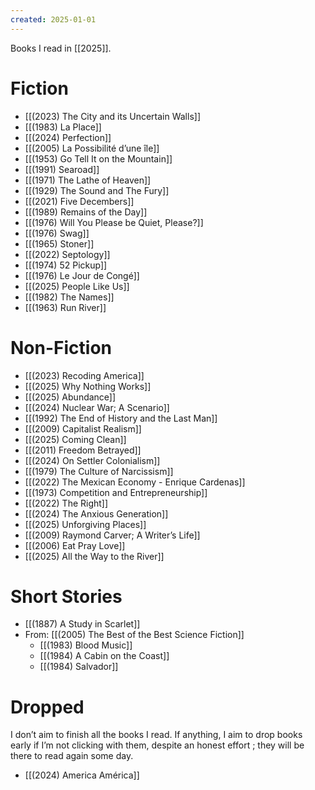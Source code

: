 ```yaml
---
created: 2025-01-01
---
```


Books I read in [[2025]].

# Fiction
- [[(2023) The City and its Uncertain Walls]]
- [[(1983) La Place]]
- [[(2024) Perfection]]
- [[(2005) La Possibilité d’une île]]
- [[(1953) Go Tell It on the Mountain]]
- [[(1991) Searoad]]
- [[(1971) The Lathe of Heaven]]
- [[(1929) The Sound and The Fury]]
- [[(2021) Five Decembers]]
- [[(1989) Remains of the Day]]
- [[(1976) Will You Please be Quiet, Please?]]
- [[(1976) Swag]]
- [[(1965) Stoner]]
- [[(2022) Septology]]
- [[(1974) 52 Pickup]]
- [[(1976) Le Jour de Congé]]
- [[(2025) People Like Us]]
- [[(1982) The Names]]
- [[(1963) Run River]]
# Non-Fiction
- [[(2023) Recoding America]]
- [[(2025) Why Nothing Works]]
- [[(2025) Abundance]]
- [[(2024) Nuclear War; A Scenario]]
- [[(1992) The End of History and the Last Man]]
- [[(2009) Capitalist Realism]]
- [[(2025) Coming Clean]]
- [[(2011) Freedom Betrayed]]
- [[(2024) On Settler Colonialism]]
- [[(1979) The Culture of Narcissism]]
- [[(2022) The Mexican Economy - Enrique Cardenas]]
- [[(1973) Competition and Entrepreneurship]]
- [[(2022) The Right]]
- [[(2024) The Anxious Generation]]
- [[(2025) Unforgiving Places]]
- [[(2009) Raymond Carver; A Writer’s Life]]
- [[(2006) Eat Pray Love]]
- [[(2025) All the Way to the River]]

# Short Stories
- [[(1887) A Study in Scarlet]]
- From: [[(2005) The Best of the Best Science Fiction]]
	- [[(1983) Blood Music]]
	- [[(1984) A Cabin on the Coast]]
	- [[(1984) Salvador]]

# Dropped
I don’t aim to finish all the books I read. If anything, I aim to drop books early if I’m not clicking with them, despite an honest effort ; they will be there to read again some day.
- [[(2024) America América]]
